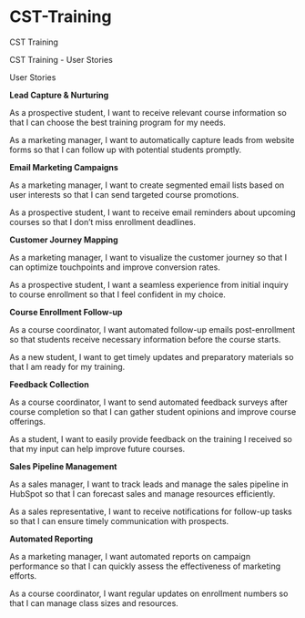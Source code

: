 # CST-Training
CST Training 


CST Training  - User Stories

User Stories

**Lead Capture & Nurturing**

As a prospective student, 
I want to receive relevant course information 
so that I can choose the best training program for my needs.

As a marketing manager, 
I want to automatically capture leads from website forms 
so that I can follow up with potential students promptly.

**Email Marketing Campaigns**

As a marketing manager, 
I want to create segmented email lists based on user interests 
so that I can send targeted course promotions.

As a prospective student, 
I want to receive email reminders about upcoming courses 
so that I don’t miss enrollment deadlines.

**Customer Journey Mapping**

As a marketing manager, 
I want to visualize the customer journey 
so that I can optimize touchpoints and improve conversion rates.

As a prospective student, 
I want a seamless experience from initial inquiry to course enrollment 
so that I feel confident in my choice.

**Course Enrollment Follow-up**

As a course coordinator, 
I want automated follow-up emails post-enrollment 
so that students receive necessary information before the course starts.

As a new student, 
I want to get timely updates and preparatory materials 
so that I am ready for my training.

**Feedback Collection**

As a course coordinator, 
I want to send automated feedback surveys after course completion 
so that I can gather student opinions and improve course offerings.

As a student, 
I want to easily provide feedback on the training I received 
so that my input can help improve future courses.

**Sales Pipeline Management**

As a sales manager, 
I want to track leads and manage the sales pipeline in HubSpot 
so that I can forecast sales and manage resources efficiently.

As a sales representative, 
I want to receive notifications for follow-up tasks
so that I can ensure timely communication with prospects.

**Automated Reporting**

As a marketing manager, 
I want automated reports on campaign performance 
so that I can quickly assess the effectiveness of marketing efforts.

As a course coordinator, 
I want regular updates on enrollment numbers 
so that I can manage class sizes and resources.